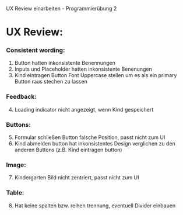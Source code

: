 UX Review einarbeiten - Programmierübung 2

# UX Review:
### Consistent wording:
1. Button hatten inkonsistente Benennungen
2. Inputs und Placeholder hatten inkonsistente Benenungen
3. Kind eintragen Button Font Uppercase stellen um es als ein primary Button raus stechen zu lassen
### Feedback:
4. Loading indicator nicht angezeigt, wenn Kind gespeichert
### Buttons:
5. Formular schließen Button falsche Position, passt nicht zum UI
6. Kind abmelden button hat inkonsistentes Design verglichen zu den anderen Buttons (z.B. Kind eintragen button)
### Image:
7. Kindergarten Bild nicht zentriert, passt nicht zum UI
### Table:
8. Hat keine spalten bzw. reihen trennung, eventuell Divider einbauen
